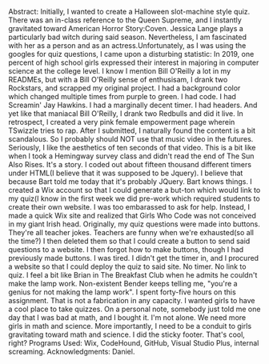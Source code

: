 Abstract: Initially, I wanted to create a Halloween slot-machine style quiz. There was an in-class reference to the Queen Supreme, and I instantly gravitated toward American Horror Story:Coven. Jessica Lange plays a particularly bad witch during said season. Nevertheless, I am fascinated with her as a person and as an actress.Unfortunately, as I was using the googles for quiz questions, I came upon a disturbing statistic: In 2019, one percent of high school girls expressed their interest in majoring in computer science at the college level. I know I mention Bill O'Reilly a lot in my READMEs, but with a Bill O'Reilly sense of enthusisam, I drank two Rockstars, and scrapped my original project. I had a background color which changed multiple times from purple to green. I had code. I had Screamin' Jay Hawkins. I had a marginally decent timer. I had headers. And yet like that maniacal Bill O'Reilly, I drank two Redbulls and did it live. 
In retrospect, I created a very pink female empowerment page wherein TSwizzle tries to rap. After I submitted, I naturally found the content is a bit scandalous. So I probably should NOT use that music video in the futures. Seriously, I like the aesthetics of ten seconds of that video. This is a bit like when I took a Hemingway survey class and didn't read the end of The Sun Also Rises. It's a story. I coded out about fifteen thousand different timers under HTML(I believe that it was supposed to be Jquery). I believe that because Bart told me today that it's probably JQuery. Bart knows things. I created a Wix account so that I could generate a but-ton which would link to my quiz(I know in the first week we did pre-work which required students to create their own website. I was too embarassed to ask for help. Instead, I made a quick Wix site and realized that Girls Who Code was not conceived in my giant Irish head. Originally, my quiz questions were made into buttons. They're all teacher jokes. Teachers are funny when we're exhausted(so all the time?) I then deleted them so that I could create a button to send said questions to a website. I then forgot how to make buttons, though I had previously made buttons. I was tired. I didn't get the timer in, and I procured a website so that I could deploy the quiz to said site. No timer. No link to quiz. I feel a bit like Brian in The Breakfast Club when he admits he couldn't make the lamp work. Non-existent Bender keeps telling me, "you're a genius for not making the lamp work". 
I spent forty-five hours on this assignment. That is not a fabrication in any capacity. I wanted girls to have a cool place to take quizzes. On a personal note, somebody just told me one day that I was bad at math, and I bought it. I'm not alone. We need more girls in math and science. More importantly, I need to be a conduit to girls gravitating toward math and science. I did the sticky footer. That's cool, right? 
Programs Used: Wix, CodeHound, GitHub, Visual Studio Plus, internal screaming.
Acknowledgments: Daniel. 
